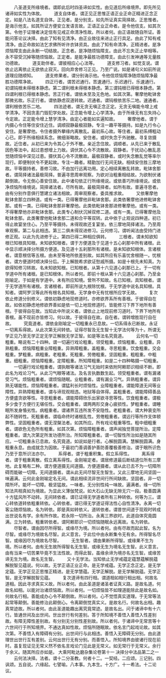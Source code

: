 <!-- { "loadSidebar": true } -->
　　八圣道支所缘境者。谓即此后时四圣谛如实性。由见道后所缘境界。即先所见诸谛如实性为体故。
　　道支自体者。谓正见正思惟正语正业正命正精进正念正定。如是八法名道支自体。正见者。是分别支。如先所证真实简择故。正思惟者。是诲示他支。如其所证方便安立发语言故。正语正业正命者。是令他信支。如其次第。令他于证理者决定信有见戒正命清净性故。所以者何。由正语故随自所证。善能问答论议决择。由此了知有见清净。由正业故往来进止正行具足。由此了知有戒清净。由正命故如法乞求佛所听许衣钵资具。由此了知有命清净。正精进者。是净烦恼障支由此永断一切结故。正念者。是净随烦恼障支。由此不忘失正止举相等。永不容受沉掉等随烦恼故。正定者。是能净最胜功德障支。由此引发神通等无量胜功德故。
　　道支助伴者。谓彼相应心心法等。
　　道支修习者。如觉支说。谓依止远离依止无欲依止寂灭。回向弃舍修习正见。乃至广说。如是诸句义如前所说道理应随顺知。
　　道支修果者。谓分别诲示他。令他信烦恼障净随烦恼障净最胜功德障净故。
　　四正行者。谓苦迟通行。苦速通行。乐迟通行。乐速通行。初谓钝根未得根本静虑。第二谓利根未得根本静虑。第三谓钝根已得根本静虑。第四谓利根已得根本静虑。苦正行者。谓依未至及无色地。如其次第。奢摩他毗钵舍那微劣故。乐正行者。谓依静虑双道转故。迟通者。谓钝根依苦乐二地。速通者。谓利根依苦乐二地。
　　四法迹者。谓无贪无嗔正念正定。无贪无嗔能令增上戒学清净。不因贪恚门毁犯学处故。正念能令增上心学清净。由于所缘无有忘失持心令定故。正定能令增上慧学清净。由定心者能如实遍知故。
　　奢摩他者。谓于内摄心令住等住安住近住。调顺寂静最极寂静。专注一趣平等摄持。如是九行令心安住。是奢摩他。令住者摄外攀缘内离散乱。最初系心故。等住者。最初系缚粗动心已。即于所缘相续系念。微细渐略故。安住者。或时失念于外驰散。寻复敛摄故。近住者。从初已来为令其心于外不散。亲近念住故。调顺者。从先已来于散乱因色等法中。起过患想增上力故。调伏其心令不流散故。寂静者。于扰动心散乱恶觉随烦恼中深见过患。摄伏其心令不流散故。最极寂静者。或时失念散乱觉等率尔现行。即便制伏令不更起故。专注一趣者。精勤加行无间无缺。相续安住胜三摩地故。平等摄持者。善修习故。不由加行远离功用。定心相续离散乱转故。毗钵舍那者。谓简择诸法最极简择。普遍寻思周审观察。为欲对治粗重相结故。为欲制伏诸颠倒故。令无倒心善安住故。此中诸句依正行所缘境说。或依善巧所缘境说。或依净烦恼所缘境说。简择诸法者。尽所有故。最极简择者。如所有故。普遍寻思者。由有分别作意俱行慧建立诸法相故。周审观察者。委具推求故。
　　又依奢摩他毗钵舍那立四种道。或有一类。已得奢摩他非毗钵舍那。此类依奢摩他进修毗钵舍那。或有一类。已得毗钵舍那非奢摩他。此类依毗钵舍那进修奢摩他。或有一类。不得奢摩他亦非毗钵舍那。此类专心制伏沉掉双修二道。或有一类。已得奢摩他及毗钵舍那。此类奢摩他毗钵舍那二道和合平等双转。此中依于止观说四种道。初已得止故宴坐住心。乃至平等摄持。未得观故还复宴坐。依三摩地简择诸法。乃至周审观察。第二与此相违。第三二俱未得双进修习。云何修习。谓听闻法由受持门进修正观。以此为先进修于止。第四已得二种相应俱转。
　　三根者。谓未知欲知根已知根具知根。未知欲知根者。谓于方便道及于见道十五心刹那中所有诸根。此中显示顺决择分所摄方便道。及见道十五刹那所有诸根。是未知欲知根体。言诸根者。谓意根信等五根。由未至等地所依差别故。如其所应有乐喜忧舍根随一。忧根者。谓方便道时顺决择分后。于上解脱希求欲证愁戚所摄。如是十根先未知真。为欲得知修习转故。名未知欲知根。已知根者。从第十六见道心刹那已上。于一切有学道中所有诸根。是已知根体。所以者何。即前十根从第十六见道心刹那。乃至金刚喻定。于如是有学道中。未有所应知境。曾所不知故。名已知根。具知根者。谓于无学道所有诸根。言诸根者。即前所说九根除忧根。于无学道中说名具知根。具知者。谓阿罗汉等此所有根名具知根。无学身中无有忧根所应学无故。
　　复次依止修道分别修义。谓依初静虑地现修道时。亦修欲界系所有善根。于彼得自在故。如依初静虑地修欲界善如是依一切上地现修道时。皆能修习下界下地所有善根。于彼得自在故。当知此中所说义者。谓依止上地现前修习道时。下界下地所有善根。虽不现前亦皆修习。何以故。于彼得自在故。自在者。谓转增胜现行自在故。
　　究竟道者。谓依金刚喻定一切粗重永已息故。一切系得永已断故。永证一切离系得故。从此次第无间转依。证得尽智及无生智十无学法何等为十。所谓无学正见乃至无学正定无学正解脱无学正智。如是等法名究竟道。
　　云何名一切粗重。略说有二十四种。谓一切遍行戏论粗重。领受粗重。烦恼粗重。业粗重。异熟粗重。烦恼障粗重业障粗重。异熟障粗重。盖粗重。寻思粗重。饮食粗重。交会粗重。梦粗重。病粗重。老粗重。死粗重。劳倦粗重。坚固粗重。粗粗重。中粗重。细粗重。烦恼障粗重。定障粗重。所知障粗重。如是二十四种略摄一切粗重。
　　一切遍行戏论粗重者。谓执眼等诸法习气无始时来依附阿赖耶识相续不断。即此名为戏论习气。从此习气眼等诸法。及名言执数数生起。领受粗重者。谓有漏诸受习气。烦恼粗重者。谓烦恼随眠。业粗重者。谓有漏业习气。异熟粗重者。谓异熟无堪能性。烦恼障粗重者。谓猛利长时烦恼性。业障粗重者。谓能障道无间等业障性。异熟障粗重者。谓与谛现观相违。地狱等自体得。盖粗重者。谓能障碍善品方便盛贪欲等性。寻思粗重者。谓能障碍欣乐出家欲寻思等性。饮食粗重者。谓极多少食于方便行无堪任性。交会粗重者。谓两两形交身心疲损性。梦粗重者。谓睡眠所发身惛劣性。病粗重者。谓诸界互违所发不安隐性。老粗重者。谓大种衰变所起不随转性。死粗重者。谓临命终时诸根乱性。劳倦粗重者。谓远行等所作支体顿弊性。坚固粗重者。谓无涅槃法者。如其所应。所有戏论粗重等性。粗中细粗重者。谓欲色无色所有粗重。如其次第。烦恼障粗重者。谓声闻独觉菩提所治。定障粗重者。谓九次第定所发功德所治。所知障粗重者。谓一切智性所治如是随其所应。一切粗重永已息故。名究竟道。如说如是行者。心解脱圆满。慧解脱圆满。身粗重永息。由成就念为因故。于最初门善调善护善防善覆极善修治。谓于眼所识色乃至于意所识法亦尔。
　　系得者。谓于粗重积集。假立系得性。
　　离系得者。谓于粗重离散。假立离系得性。金刚喻定者。谓居修道最后断结道位所有三摩地。此复略有二种。谓方便道摄无间道摄。方便道摄者。谓从此已去不为一切障所碍而能破一切障。无间道摄者。谓从此无间尽智无生智生。又此三摩地无间坚固一味遍满。云何此金刚喻定名无间。谓此相续流非世间行所间缺故。坚固者。非一切障所坏。能坏一切障。极坚猛故。一味者。无分别性纯一味故。遍满者。缘一切所知法共相真如为境故。为显此义薄伽梵说。如大石山无缺无隙无穴一段。极善圆满十方猛风所不动转。无间转依者。谓已证得无学道者所有三种转依。何等为三。谓心转依道转依粗重转依。心转依者。谓已得无学道证得法性心自性清净。永离一切客尘随烦恼故。名为转依。即是真如转依义。道转依者。谓昔世间道于现观时转成出世说名有学。余有所作故。若永除一切所治。永离三界欲时。此道自体究竟圆满。立为转依。粗重转依者。谓阿赖耶识一切烦恼随眠永远离故。名为转依。
　　尽智者。谓由因尽所得智。或缘尽为境。所以者何。由有尽故而起此智。名为尽智。或缘尽为境故名尽智。此义意言。于此位中由永断集令无有余。所得智名尽智。或缘因尽为境故名尽智。
　　无生智者。谓由果断所得智。或缘果不生为境。所以者何。由有无生故所得智名无生智。或缘无生为境名无生智。此义意言。由有当来一切苦果毕竟不生法性故。而得此智。虽缘余谛为境亦名无生智。或缘苦谛无生为境。故名无生智。
　　又十无学法。当知依止无学戒蕴定蕴慧蕴解脱蕴解脱智见蕴说。何以故。无学正语正业正命。是无学戒蕴。无学正念正定。是无学定蕴。无学正见正思惟正精进。是无学慧蕴。无学正解脱。是无学解脱蕴。无学正智。是无学解脱智见蕴。
　　复次道谛有四行相。谓道相如相行相出相。何故名道相。因此寻求真实义故。所以者何。由此圣道是诸圣者证真义路。是故名道。何故名如相。以能对治诸烦恼故。所以者何。一切烦恼皆不如理道能除此是故名如。何故名行相。善能成办心令不颠倒故。所以者何。心不觉悟真实道理。于无常等法起常等颠倒。善能修治此颠倒心。令离颠倒觉真实义。是故名行。何故名出相。趣真常迹故。所以者何。由此圣道能趣出离究竟常迹。是故名出。问于诸谛中有十六行。皆通世间及出世间。世出世行有何差别。答于所知境不善悟入善悟入性差别故。有障无障性差别故。有分别无分别性差别故。所以者何。于诸谛中无常苦等十六世间行于所知境界。不通达真如性故。烦恼所随眠故。依名言门起戏论故。如其次第。不善悟入有障碍有分别。出世间行与此相违。善悟入无障碍无分别。由此道理世出世行互有差别。云何出世行无有分别。而善悟入。所知境界由彼诸行现在前时。虽复现证见无常义然不依名言戏论门见此是无常义。如无常行于无常义。余行于余义。随其所应亦如是。
大乘阿毗达磨杂集论卷第十一
决择分中法品第二之一
　　云何法决择。法者。谓十二分圣教。何者十二。一契经。二应颂。三记别。四讽颂。五自说。六缘起。七譬喻。八本事。九本生。十方广。十一希法。十二论议。
